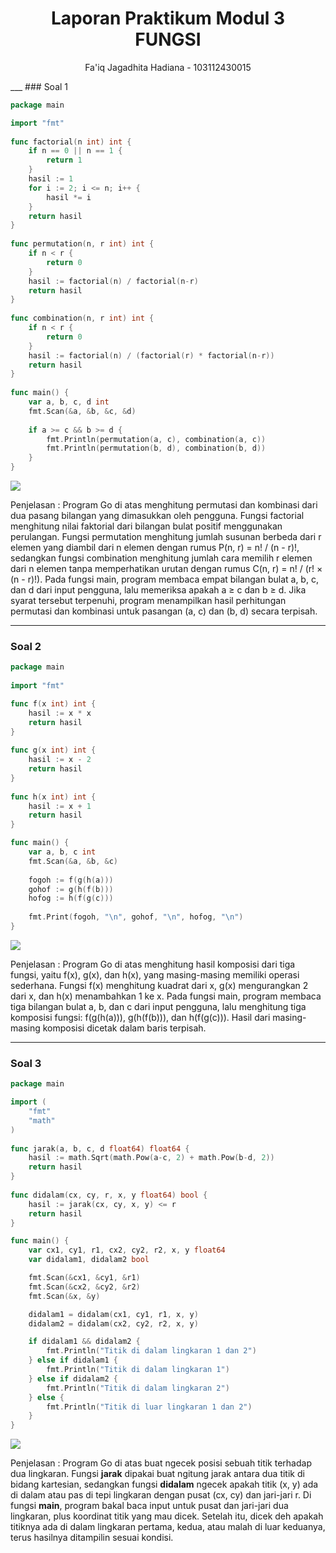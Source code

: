 <h1 style="text-align: center;">Laporan Praktikum Modul 3<br>FUNGSI</h1>
<p style="text-align: center;">Fa'iq Jagadhita Hadiana - 103112430015</p>
___
### Soal 1

```go
package main

import "fmt"
  
func factorial(n int) int {
    if n == 0 || n == 1 {
        return 1
    }
    hasil := 1
    for i := 2; i <= n; i++ {
        hasil *= i
    }
    return hasil
}
  
func permutation(n, r int) int {
    if n < r {
        return 0
    }
    hasil := factorial(n) / factorial(n-r)
    return hasil
}
  
func combination(n, r int) int {
    if n < r {
        return 0
    }
    hasil := factorial(n) / (factorial(r) * factorial(n-r))
    return hasil
}
 
func main() {
    var a, b, c, d int
    fmt.Scan(&a, &b, &c, &d)
    
    if a >= c && b >= d {
        fmt.Println(permutation(a, c), combination(a, c))
        fmt.Println(permutation(b, d), combination(b, d))
    }
}
```

![](1.png)

Penjelasan :
Program Go di atas menghitung permutasi dan kombinasi dari dua pasang bilangan yang dimasukkan oleh pengguna. Fungsi factorial menghitung nilai faktorial dari bilangan bulat positif menggunakan perulangan. Fungsi permutation menghitung jumlah susunan berbeda dari r elemen yang diambil dari n elemen dengan rumus P(n, r) = n! / (n - r)!, sedangkan fungsi combination menghitung jumlah cara memilih r elemen dari n elemen tanpa memperhatikan urutan dengan rumus C(n, r) = n! / (r! × (n - r)!). Pada fungsi main, program membaca empat bilangan bulat a, b, c, dan d dari input pengguna, lalu memeriksa apakah a ≥ c dan b ≥ d. Jika syarat tersebut terpenuhi, program menampilkan hasil perhitungan permutasi dan kombinasi untuk pasangan (a, c) dan (b, d) secara terpisah.

___
### Soal 2

```go
package main
  
import "fmt"

func f(x int) int {
    hasil := x * x
    return hasil
}
  
func g(x int) int {
    hasil := x - 2
    return hasil
}
  
func h(x int) int {
    hasil := x + 1
    return hasil
}

func main() {
    var a, b, c int
    fmt.Scan(&a, &b, &c)
    
    fogoh := f(g(h(a)))
    gohof := g(h(f(b)))
    hofog := h(f(g(c)))
  
    fmt.Print(fogoh, "\n", gohof, "\n", hofog, "\n")
}
```

![](2.png)

Penjelasan : 
Program Go di atas menghitung hasil komposisi dari tiga fungsi, yaitu f(x), g(x), dan h(x), yang masing-masing memiliki operasi sederhana. Fungsi f(x) menghitung kuadrat dari x, g(x) mengurangkan 2 dari x, dan h(x) menambahkan 1 ke x. Pada fungsi main, program membaca tiga bilangan bulat a, b, dan c dari input pengguna, lalu menghitung tiga komposisi fungsi: f(g(h(a))), g(h(f(b))), dan h(f(g(c))). Hasil dari masing-masing komposisi dicetak dalam baris terpisah.

___
### Soal 3

```go
package main

import (
    "fmt"
    "math"
)
 
func jarak(a, b, c, d float64) float64 {
    hasil := math.Sqrt(math.Pow(a-c, 2) + math.Pow(b-d, 2))
    return hasil
}
  
func didalam(cx, cy, r, x, y float64) bool {
    hasil := jarak(cx, cy, x, y) <= r
    return hasil
} 

func main() {
    var cx1, cy1, r1, cx2, cy2, r2, x, y float64
    var didalam1, didalam2 bool

    fmt.Scan(&cx1, &cy1, &r1)
    fmt.Scan(&cx2, &cy2, &r2)
    fmt.Scan(&x, &y)

    didalam1 = didalam(cx1, cy1, r1, x, y)
    didalam2 = didalam(cx2, cy2, r2, x, y)

    if didalam1 && didalam2 {
        fmt.Println("Titik di dalam lingkaran 1 dan 2")
    } else if didalam1 {
        fmt.Println("Titik di dalam lingkaran 1")
    } else if didalam2 {
        fmt.Println("Titik di dalam lingkaran 2")
    } else {
        fmt.Println("Titik di luar lingkaran 1 dan 2")
    }
}
```

![](3.png)

Penjelasan :
Program Go di atas buat ngecek posisi sebuah titik terhadap dua lingkaran. Fungsi **jarak** dipakai buat ngitung jarak antara dua titik di bidang kartesian, sedangkan fungsi **didalam** ngecek apakah titik (x, y) ada di dalam atau pas di tepi lingkaran dengan pusat (cx, cy) dan jari-jari r. Di fungsi **main**, program bakal baca input untuk pusat dan jari-jari dua lingkaran, plus koordinat titik yang mau dicek. Setelah itu, dicek deh apakah titiknya ada di dalam lingkaran pertama, kedua, atau malah di luar keduanya, terus hasilnya ditampilin sesuai kondisi.
